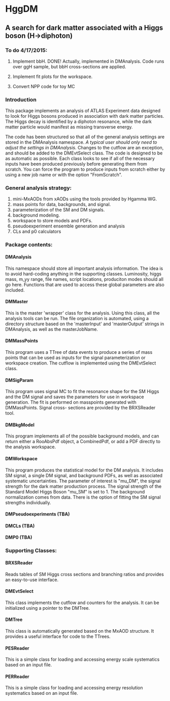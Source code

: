 # HggDM 

## A search for dark matter associated with a Higgs boson (H->diphoton)

### To do 4/17/2015:

1) Implement bbH. DONE! Actually, implemented in DMAnalysis. Code runs over
   ggH sample, but bbH cross-sections are applied.

2) Implement fit plots for the workspace. 

3) Convert NPP code for toy MC

### Introduction
This package implements an analysis of ATLAS Experiment data designed to look
for Higgs bosons produced in association with dark matter particles. The Higgs
decay is identified by a diphoton resonance, while the dark matter particle
would manifest as missing transverse energy.

The code has been structured so that all of the general analysis settings are 
stored in the DMAnalysis namespace. *A typical user should only need to adjust
the settings in DMAnalysis.* Changes to the cutflow are an exception, and should
be added to the DMEvtSelect class. The code is designed to be as automatic as
possible. Each class looks to see if all of the necessary inputs have been 
produced previously before generating them from scratch. You can force the 
program to produce inputs from scratch either by using a new job name or with 
the option "FromScratch".

### General analysis strategy:
1)  mini-MxAODs from xAODs using the tools provided by Hgamma WG.
2)  mass points for data, backgrounds, and signal.
3)  parameterization of the SM and DM signals.
4)  background modeling.
5)  workspace to store models and PDFs.
6)  pseudoexperiment ensemble generation and analysis 
7)  CLs and p0 calculators

### Package contents:

#### DMAnalysis
  This namespace should store all important analysis information. The idea is to
  avoid hard-coding anything in the supporting classes. Luminosity, higgs mass,
  m_yy range, file names, script locations, produciton modes should all go here.
  Functions that are used to access these global parameters are also included.

#### DMMaster
  This is the master 'wrapper' class for the analysis. Using this class, all the
  analysis tools can be run. The file organization is automated, using a 
  directory structure based on the 'masterInput' and 'masterOutput' strings in 
  DMAnalysis, as well as the masterJobName.

#### DMMassPoints
 This program uses a TTree of data events to produce a series of mass points
 that can be used as inputs for the signal parameterization or workspace 
 creation. The cutflow is implemented using the DMEvtSelect class.
  
#### DMSigParam
 This program uses signal MC to fit the resonance shape for the SM Higgs and
 the DM signal and saves the parameters for use in workspace generation. The
 fit is performed on masspoints generated with DMMassPoints. Signal cross-
 sections are provided by the BRXSReader tool.

#### DMBkgModel
 This program implements all of the possible background models, and can return 
 either a RooAbsPdf object, a CombinedPdf, or add a PDF directly to the analysis
 workspace.

#### DMWorkspace
 This program produces the statistical model for the DM analysis. It includes SM
 signal, a single DM signal, and background PDFs, as well as associated 
 systematic uncertainties. The parameter of interest is "mu_DM", the signal 
 strength for the dark matter production process. The signal strength of the 
 Standard Model Higgs Boson "mu_SM" is set to 1. The background normalization 
 comes from data. There is the option of fitting the SM signal strengths 
 individually. 

#### DMPseudoexperiments (TBA)

#### DMCLs (TBA)

#### DMP0 (TBA)

### Supporting Classes:

#### BRXSReader
 Reads tables of SM Higgs cross sections and branching ratios and provides an 
 easy-to-use interface.

#### DMEvtSelect
 This class implements the cutflow and counters for the analysis. It can be 
 initialized using a pointer to the DMTree. 

#### DMTree
 This class is automatically generated based on the MxAOD structure. It provides
 a useful interface for code to the TTrees. 

#### PESReader
 This is a simple class for loading and accessing energy scale systematics based
 on an input file. 

#### PERReader
 This is a simple class for loading and accessing energy resolution systematics
 based on an input file. 
